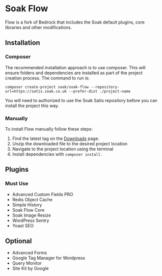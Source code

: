 # Soak Flow

Flow is a fork of Bedrock that includes the Soak default plugins, core libraries and other modifications.

## Installation

### Composer

The recommended installation approach is to use composer. This will ensure folders and dependencies are installed
as part of the project creation process. The command to run is:

```shell script
composer create-project soak/soak-flow --repository-url=https://satis.soak.co.uk --prefer-dist ./project-name
```

You will need to authorized to use the Soak Satis repository before you can install the project this way.

### Manually

To install Flow manually follow these steps:

1. Find the latest tag on the [Downloads](https://bitbucket.org/soak/soak-flow/downloads/?tab=tags) page.
2. Unzip the downloaded file to the desired project location
3. Navigate to the project location using the terminal
4. Install dependencies with `composer install`.


## Plugins

### Must Use

- Advanced Custom Fields PRO
- Redis Object Cache
- Simple History
- Soak Flow Core
- Soak Image Resize
- WordPress Sentry
- Yoast SEO

## Optional

- Advanced Forms
- Google Tag Manager for Wordpress
- Query Monitor
- Site Kit by Google
